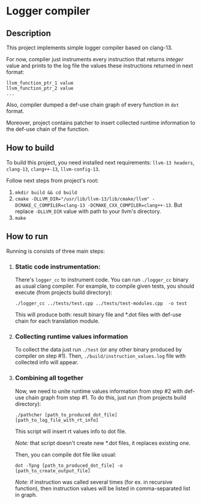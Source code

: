 # Logger compiler

## Description

This project implements simple logger compiler based on clang-13.

For now, compiler just instruments every instruction that returns _integer_ value and prints to the log file the values these instructions returned in next format:

```csv
llvm_function_ptr_1 value
llvm_function_ptr_2 value
...
```

Also, compiler dumped a def-use chain graph of every function in `dot` format.

Moreover, project contains patcher to insert collected runtime information to the def-use chain of the function.

## How to build

To build this project, you need installed next requirements: `llvm-13 headers`, `clang-13`, `clang++-13`, `llvm-config-13`.

Follow next steps from project's root:
1. `mkdir build && cd build`
2. `cmake -DLLVM_DIR="/usr/lib/llvm-13/lib/cmake/llvm" -DCMAKE_C_COMPILER=clang-13 -DCMAKE_CXX_COMPILER=clang++-13`. But replace `-DLLVM_DIR` value with path to your llvm's directory.
3. `make`

## How to run
Running is consists of three main steps:
1. ### Static code instrumentation: 
    There's `logger_cc` to instrument code. You can run `./logger_cc` binary as usual clang compiler. For example, to compile given tests, you should execute (from projects build directory):

    `./logger_cc ../tests/test.cpp ../tests/test-modules.cpp  -o test`

    This will produce both: result binary file and *.dot files with def-use chain for each translation module.

2. ### Collecting runtime values information 
    To collect the data just run `./test` (or any other binary produced by compiler on step #1). Then, `./build/instruction_values.log` file with collected info will appear.

3. ### Combining all together
    Now, we need to unite runtime values information from step #2 with def-use chain graph from step #1. To do this, just run (from projects build directory):

    `./pathcher [path_to_produced_dot_file] [path_to_log_file_with_rt_info]`

    This script will insert rt values info to dot file. 
    
    *Note:* that script doesn't create new *.dot files, it replaces existing one. 
    
    Then, you can compile dot file like usual:

    `dot -Tpng [path_to_produced_dot_file] -o [path_to_create_output_file]`

    *Note:* if instruction was called several times (for ex. in recursive function), then instruction values will be listed in comma-separated list in graph.









